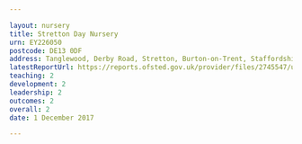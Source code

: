 ```yaml
---

layout: nursery
title: Stretton Day Nursery
urn: EY226050
postcode: DE13 0DF
address: Tanglewood, Derby Road, Stretton, Burton-on-Trent, Staffordshire, DE13 0DF
latestReportUrl: https://reports.ofsted.gov.uk/provider/files/2745547/urn/EY226050.pdf
teaching: 2
development: 2
leadership: 2
outcomes: 2
overall: 2
date: 1 December 2017

---
```

